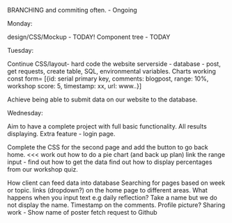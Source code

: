 BRANCHING and commiting often. - Ongoing

Monday:

design/CSS/Mockup - TODAY!
Component tree - TODAY

Tuesday:

Continue CSS/layout- hard code the website
serverside - database - post, get requests, create table, SQL, environmental variables.
Charts working
const form= [{id: serial primary key, comments: blogpost, range: 10%, workshop score: 5, timestamp: xx, url: www..}]

Achieve being able to submit data on our website to the database.

Wednesday:

Aim to have a complete project with full basic functionality.
All results displaying.
Extra feature - login page.

Complete the CSS for the second page and add the button to go back home. <<<
work out how to do a pie chart (and back up plan)
link the range input - find out how to get the data
find out how to display percentages from our workshop quiz. 



How client can feed data into database
Searching for pages based on week or topic.
links (dropdown?) on the home page to different areas.
What happens when you input text e.g daily reflection?
Take a name but we do not display the name.
Timestamp on the comments.
Profile picture?
Sharing work - Show name of poster
fetch request to Github 